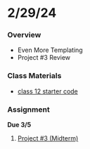 # 2/29/24
### Overview  
* Even More Templating
* Project #3 Review
### Class Materials
* [class 12 starter code](../starter-code/class12-starter)
### Assignment

**Due 3/5**
1. [Project #3 (Midterm)](https://github.com/samheckle/networked-media-sp-24/blob/main/assignments/projects.md#project-3-midterm)